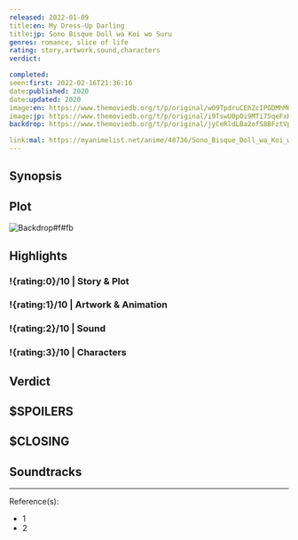 ```yaml
---
released: 2022-01-09
title:en: My Dress-Up Darling
title:jp: Sono Bisque Doll wa Koi wo Suru
genres: romance, slice of life
rating: story,artwork,sound,characters
verdict:

completed:
seen:first: 2022-02-16T21:36:16
date:published: 2020
date:updated: 2020
image:en: https://www.themoviedb.org/t/p/original/w09TpdruCEhZcIPGDMhM6sGDhg7.jpg
image:jp: https://www.themoviedb.org/t/p/original/i9TswU0pOi9MTi75qeFxKqIBwz2.jpg
backdrop: https://www.themoviedb.org/t/p/original/jyCeRldLBa2ofS8BFztVpxl6qaN.jpg

link:mal: https://myanimelist.net/anime/48736/Sono_Bisque_Doll_wa_Koi_wo_Suru
---
```



## Synopsis

## Plot

![Backdrop#f#fb](https://www.themoviedb.org/t/p/original/2iYfq4Q4IXSmWXU8A4B3Py29jiB.jpg "Source: TMDB")

## Highlights

### !{rating:0}/10 | Story & Plot

### !{rating:1}/10 | Artwork & Animation

### !{rating:2}/10 | Sound

### !{rating:3}/10 | Characters

## Verdict

## $SPOILERS

## $CLOSING

## Soundtracks

***
Reference(s):

- 1
- 2
